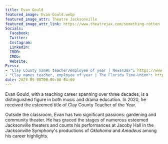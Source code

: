 ```yaml
---
title: Evan Gould
featured_image: Evan-Gould.webp 
featured_image_attr: Theatre Jacksonville
featured_image_attr_link: https://www.theatrejax.com/something-rotten
Socials:
  Facebook: 
  Twitter: 
  Instagram: 
  LinkedIn: 
  IBDB: 
  IMDb:
  Website: 
Press: 
- "Clay County names teacher/employee of year | News4Jax": https://www.news4jax.com/education/2019/02/04/clay-county-names-teacheremployee-of-year/
- "Clay names teacher, employee of year | The Florida Time-Union": https://www.jacksonville.com/story/news/education/2019/02/03/clay-names-teacher-employee-of-year/6125476007/
date: 2023-09-08T00:00:00-04:00
---
```

Evan Gould, with a teaching career spanning over three decades, is a distinguished figure in both music and drama education. In 2020, he received the esteemed title of Clay County Teacher of the Year. 

Outside the classroom, Evan has two significant passions: gardening and community theater. He has graced the stages of numerous esteemed Jacksonville theaters and counts his performances at Jacoby Hall in the Jacksonville Symphony's productions of *Oklahoma* and *Amadeus* among his career highlights.
